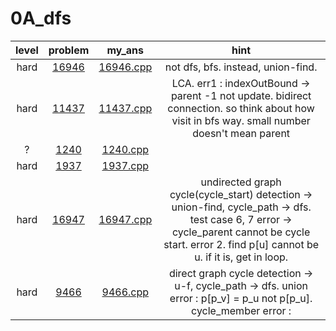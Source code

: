 # 0A_dfs
| level | problem | my_ans | hint |
| :--: | :--: | :--: | :--: |
| hard | [16946](https://www.acmicpc.net/problem/16946) | [16946.cpp](./16946/16946.cpp) | not dfs, bfs. instead, union-find. |
| hard | [11437](https://www.acmicpc.net/problem/11437) | [11437.cpp](./11437/11437.cpp) | LCA. err1 : indexOutBound -> parent -1 not update. bidirect connection. so think about how visit in bfs way. small number doesn't mean parent |
| ? | [1240](https://www.acmicpc.net/problem/1240) | [1240.cpp](./1240/1240.cpp) |  |
| hard | [1937](https://www.acmicpc.net/problem/1937) | [1937.cpp](./1937/1937.cpp) |  |
| hard | [16947](https://www.acmicpc.net/problem/16947) | [16947.cpp](./16947/16947.cpp) | undirected graph cycle(cycle_start) detection -> union-find, cycle_path -> dfs. test case 6, 7 error -> cycle_parent cannot be cycle start. error 2. find p[u] cannot be u. if it is, get in loop. |
| hard | [9466](https://www.acmicpc.net/problem/9466) | [9466.cpp](./9466/9466.cpp) | direct graph cycle detection -> u-f, cycle_path -> dfs. union error : p[p_v] = p_u not p[p_u]. cycle_member error :  |
